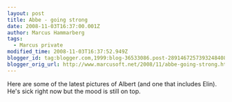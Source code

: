 ```yaml
---
layout: post
title: Abbe - going strong
date: 2008-11-03T16:37:00.001Z
author: Marcus Hammarberg
tags:
  - Marcus private
modified_time: 2008-11-03T16:37:52.949Z
blogger_id: tag:blogger.com,1999:blog-36533086.post-2891467257393248408
blogger_orig_url: http://www.marcusoft.net/2008/11/abbe-going-strong.html
---
```


Here are some of the latest pictures of Albert (and one that includes Elin). He's sick right now but the mood is still on top.
